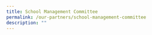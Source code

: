 ```yaml
---
title: School Management Committee
permalink: /our-partners/school-management-committee
description: ""
---
```

